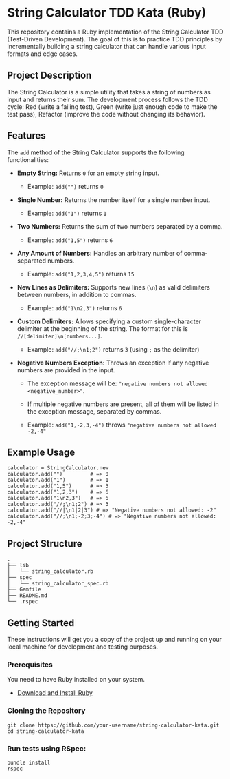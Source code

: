 # String Calculator TDD Kata (Ruby)

This repository contains a Ruby implementation of the String Calculator TDD (Test-Driven Development). The goal of this is to practice TDD principles by incrementally building a string calculator that can handle various input formats and edge cases.

## Project Description

The String Calculator is a simple utility that takes a string of numbers as input and returns their sum. The development process follows the TDD cycle: Red (write a failing test), Green (write just enough code to make the test pass), Refactor (improve the code without changing its behavior).

## Features

The `add` method of the String Calculator supports the following functionalities:

* **Empty String:** Returns `0` for an empty string input.

    * Example: `add("")` returns `0`

* **Single Number:** Returns the number itself for a single number input.

    * Example: `add("1")` returns `1`

* **Two Numbers:** Returns the sum of two numbers separated by a comma.

    * Example: `add("1,5")` returns `6`

* **Any Amount of Numbers:** Handles an arbitrary number of comma-separated numbers.

    * Example: `add("1,2,3,4,5")` returns `15`

* **New Lines as Delimiters:** Supports new lines (`\n`) as valid delimiters between numbers, in addition to commas.

    * Example: `add("1\n2,3")` returns `6`

* **Custom Delimiters:** Allows specifying a custom single-character delimiter at the beginning of the string. The format for this is `//[delimiter]\n[numbers...]`.

    * Example: `add("//;\n1;2")` returns `3` (using `;` as the delimiter)

* **Negative Numbers Exception:** Throws an exception if any negative numbers are provided in the input.

    * The exception message will be: `"negative numbers not allowed <negative_number>"`.

    * If multiple negative numbers are present, all of them will be listed in the exception message, separated by commas.

    * Example: `add("1,-2,3,-4")` throws `"negative numbers not allowed -2,-4"`
  
## Example Usage 
    calculator = StringCalculator.new
    calculator.add("")         # => 0
    calculator.add("1")        # => 1
    calculator.add("1,5")      # => 3
    calculator.add("1,2,3")    # => 6
    calculator.add("1\n2,3")   # => 6
    calculator.add("//;\n1;2") # => 3
    calculator.add("//|\n1|2|3") # => "Negative numbers not allowed: -2"
    calculator.add("//;\n1;-2;3;-4") # => "Negative numbers not allowed: -2,-4"
## Project Structure
    .
    ├── lib
    │   └── string_calculator.rb
    ├── spec
    │   └── string_calculator_spec.rb
    ├── Gemfile
    ├── README.md
    └── .rspec


## Getting Started

These instructions will get you a copy of the project up and running on your local machine for development and testing purposes.

### Prerequisites

You need to have Ruby installed on your system.

* [Download and Install Ruby](https://www.ruby-lang.org/en/documentation/installation/)

### Cloning the Repository
    git clone https://github.com/your-username/string-calculator-kata.git
    cd string-calculator-kata
### Run tests using RSpec:

    bundle install
    rspec


